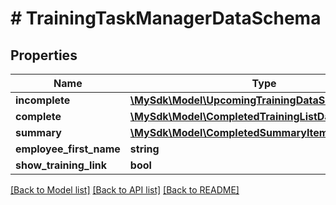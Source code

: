 # # TrainingTaskManagerDataSchema

## Properties

Name | Type | Description | Notes
------------ | ------------- | ------------- | -------------
**incomplete** | [**\MySdk\Model\UpcomingTrainingDataSchema[]**](UpcomingTrainingDataSchema.md) |  | [optional]
**complete** | [**\MySdk\Model\CompletedTrainingListDataSchema[]**](CompletedTrainingListDataSchema.md) |  | [optional]
**summary** | [**\MySdk\Model\CompletedSummaryItemDataSchema[]**](CompletedSummaryItemDataSchema.md) |  | [optional]
**employee_first_name** | **string** |  | [optional]
**show_training_link** | **bool** |  | [optional]

[[Back to Model list]](../../README.md#models) [[Back to API list]](../../README.md#endpoints) [[Back to README]](../../README.md)
